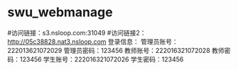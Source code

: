 # swu_webmanage
#访问链接：s3.nsloop.com:31049
#访问链接2：http://05c38828.nat3.nsloop.com
登录信息：
管理员账号：222013621072029
管理员密码：123456
教师账号：222016321072028
教师密码：123456
学生账号：222016321072026
学生密码：123456
